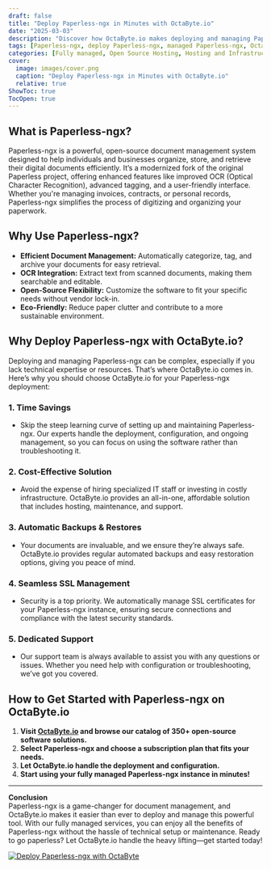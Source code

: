 ```yaml
---
draft: false
title: "Deploy Paperless-ngx in Minutes with OctaByte.io"
date: "2025-03-03"
description: "Discover how OctaByte.io makes deploying and managing Paperless-ngx effortless. Save time, reduce costs, and enjoy a fully managed solution for your document management needs."
tags: [Paperless-ngx, deploy Paperless-ngx, managed Paperless-ngx, OctaByte, document management, open-source software, managed services, automatic backups, SSL management, cost-effective solutions]
categories: [Fully managed, Open Source Hosting, Hosting and Infrastructure, Storage]
cover:
  image: images/cover.png
  caption: "Deploy Paperless-ngx in Minutes with OctaByte.io"
  relative: true
ShowToc: true
TocOpen: true
---
```



## What is Paperless-ngx?

Paperless-ngx is a powerful, open-source document management system designed to help individuals and businesses organize, store, and retrieve their digital documents efficiently. It’s a modernized fork of the original Paperless project, offering enhanced features like improved OCR (Optical Character Recognition), advanced tagging, and a user-friendly interface. Whether you're managing invoices, contracts, or personal records, Paperless-ngx simplifies the process of digitizing and organizing your paperwork.

## Why Use Paperless-ngx?

- **Efficient Document Management:** Automatically categorize, tag, and archive your documents for easy retrieval.
- **OCR Integration:** Extract text from scanned documents, making them searchable and editable.
- **Open-Source Flexibility:** Customize the software to fit your specific needs without vendor lock-in.
- **Eco-Friendly:** Reduce paper clutter and contribute to a more sustainable environment.

## Why Deploy Paperless-ngx with OctaByte.io?

Deploying and managing Paperless-ngx can be complex, especially if you lack technical expertise or resources. That’s where OctaByte.io comes in. Here’s why you should choose OctaByte.io for your Paperless-ngx deployment:

### 1. **Time Savings**
   - Skip the steep learning curve of setting up and maintaining Paperless-ngx. Our experts handle the deployment, configuration, and ongoing management, so you can focus on using the software rather than troubleshooting it.

### 2. **Cost-Effective Solution**
   - Avoid the expense of hiring specialized IT staff or investing in costly infrastructure. OctaByte.io provides an all-in-one, affordable solution that includes hosting, maintenance, and support.

### 3. **Automatic Backups & Restores**
   - Your documents are invaluable, and we ensure they’re always safe. OctaByte.io provides regular automated backups and easy restoration options, giving you peace of mind.

### 4. **Seamless SSL Management**
   - Security is a top priority. We automatically manage SSL certificates for your Paperless-ngx instance, ensuring secure connections and compliance with the latest security standards.

### 5. **Dedicated Support**
   - Our support team is always available to assist you with any questions or issues. Whether you need help with configuration or troubleshooting, we’ve got you covered.

## How to Get Started with Paperless-ngx on OctaByte.io

1. **Visit [OctaByte.io](https://octabyte.io) and browse our catalog of 350+ open-source software solutions.**
2. **Select Paperless-ngx and choose a subscription plan that fits your needs.**
3. **Let OctaByte.io handle the deployment and configuration.**
4. **Start using your fully managed Paperless-ngx instance in minutes!**

---

**Conclusion**  
Paperless-ngx is a game-changer for document management, and OctaByte.io makes it easier than ever to deploy and manage this powerful tool. With our fully managed services, you can enjoy all the benefits of Paperless-ngx without the hassle of technical setup or maintenance. Ready to go paperless? Let OctaByte.io handle the heavy lifting—get started today!

[![Deploy Paperless-ngx with OctaByte](/images/deploy-on-octabyte.png)](https://octabyte.io/fully-managed-open-source-services/hosting-and-infrastructure/storage/paperless-ngx)